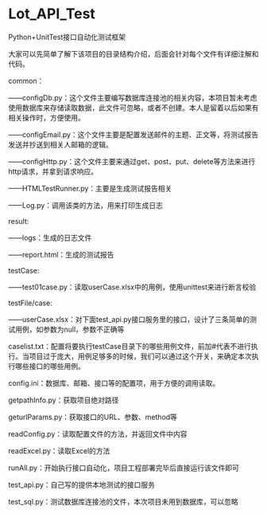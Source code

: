 # Lot_API_Test
Python+UnitTest接口自动化测试框架

大家可以先简单了解下该项目的目录结构介绍，后面会针对每个文件有详细注解和代码。

common：

——configDb.py：这个文件主要编写数据库连接池的相关内容，本项目暂未考虑使用数据库来存储读取数据，此文件可忽略，或者不创建。本人是留着以后如果有相关操作时，方便使用。

——configEmail.py：这个文件主要是配置发送邮件的主题、正文等，将测试报告发送并抄送到相关人邮箱的逻辑。

——configHttp.py：这个文件主要来通过get、post、put、delete等方法来进行http请求，并拿到请求响应。

——HTMLTestRunner.py：主要是生成测试报告相关

——Log.py：调用该类的方法，用来打印生成日志

result:

——logs：生成的日志文件

——report.html：生成的测试报告

testCase:

——test01case.py：读取userCase.xlsx中的用例，使用unittest来进行断言校验

testFile/case:

——userCase.xlsx：对下面test_api.py接口服务里的接口，设计了三条简单的测试用例，如参数为null，参数不正确等

caselist.txt：配置将要执行testCase目录下的哪些用例文件，前加#代表不进行执行。当项目过于庞大，用例足够多的时候，我们可以通过这个开关，来确定本次执行哪些接口的哪些用例。

config.ini：数据库、邮箱、接口等的配置项，用于方便的调用读取。

getpathInfo.py：获取项目绝对路径

geturlParams.py：获取接口的URL、参数、method等

readConfig.py：读取配置文件的方法，并返回文件中内容

readExcel.py：读取Excel的方法

runAll.py：开始执行接口自动化，项目工程部署完毕后直接运行该文件即可

test_api.py：自己写的提供本地测试的接口服务

test_sql.py：测试数据库连接池的文件，本次项目未用到数据库，可以忽略
